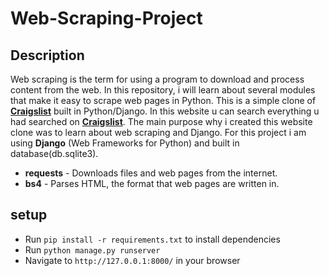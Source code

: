 # Web-Scraping-Project
## Description
Web scraping is the term for using a program to download and process content from the web. In this repository, i will learn about several modules that make it easy to scrape web pages in Python. This is a simple clone of [**Craigslist**](https://losangeles.craigslist.org) built in Python/Django. In this website u can search everything u had searched on [**Craigslist**](https://losangeles.craigslist.org). The main purpose why i created this website clone was to learn about web scraping and Django. For this project i am using **Django** (Web Frameworks for Python) and built in database(db.sqlite3).
- **requests** - Downloads files and web pages from the internet.
- **bs4** - Parses HTML, the format that web pages are written in.

## setup
- Run ```pip install -r requirements.txt``` to install dependencies
- Run ```python manage.py runserver```
- Navigate to ```http://127.0.0.1:8000/``` in your browser
